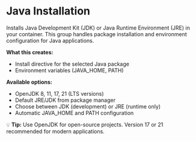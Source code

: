 # Java Installation

Installs Java Development Kit (JDK) or Java Runtime Environment (JRE) in your container. This group handles package installation and environment configuration for Java applications.

**What this creates:**
- Install directive for the selected Java package
- Environment variables (JAVA_HOME, PATH)

**Available options:**
- OpenJDK 8, 11, 17, 21 (LTS versions)
- Default JRE/JDK from package manager
- Choose between JDK (development) or JRE (runtime only)
- Automatic JAVA_HOME and PATH configuration

💡 **Tip:** Use OpenJDK for open-source projects. Version 17 or 21 recommended for modern applications.
